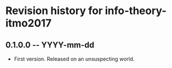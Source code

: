 # Revision history for info-theory-itmo2017

## 0.1.0.0  -- YYYY-mm-dd

* First version. Released on an unsuspecting world.
